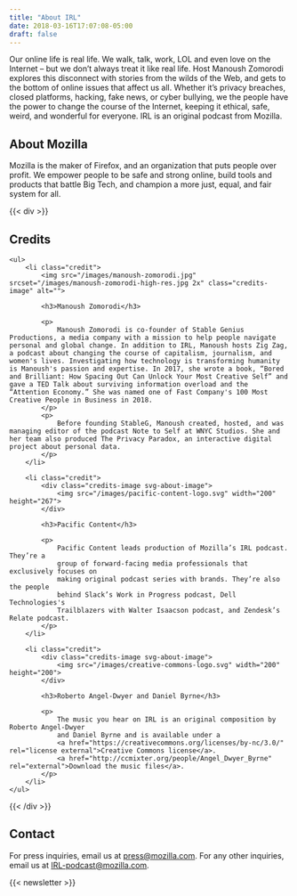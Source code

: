 ```yaml
---
title: "About IRL"
date: 2018-03-16T17:07:08-05:00
draft: false
---
```


Our online life is real life. We walk, talk, work, LOL and even love on the Internet – but we don’t always treat it like real life. Host Manoush Zomorodi explores this disconnect with stories from the wilds of the Web, and gets to the bottom of online issues that affect us all. Whether it’s privacy breaches, closed platforms, hacking, fake news, or cyber bullying, we the people have the power to change the course of the Internet, keeping it ethical, safe, weird, and wonderful for everyone. IRL is an original podcast from Mozilla.

## About Mozilla

Mozilla is the maker of Firefox, and an organization that puts people over profit. We empower people to be safe and strong online, build tools and products that battle Big Tech, and champion a more just, equal, and fair system for all.

{{< div >}}
<div id="credits">
    <h2>Credits</h2>

    <ul>
        <li class="credit">
            <img src="/images/manoush-zomorodi.jpg" srcset="/images/manoush-zomorodi-high-res.jpg 2x" class="credits-image" alt="">

            <h3>Manoush Zomorodi</h3>

            <p>
                Manoush Zomorodi is co-founder of Stable Genius Productions, a media company with a mission to help people navigate personal and global change. In addition to IRL, Manoush hosts Zig Zag, a podcast about changing the course of capitalism, journalism, and women's lives. Investigating how technology is transforming humanity is Manoush's passion and expertise. In 2017, she wrote a book, “Bored and Brilliant: How Spacing Out Can Unlock Your Most Creative Self” and gave a TED Talk about surviving information overload and the “Attention Economy.” She was named one of Fast Company's 100 Most Creative People in Business in 2018.
            </p>
            <p>
                Before founding StableG, Manoush created, hosted, and was managing editor of the podcast Note to Self at WNYC Studios. She and her team also produced The Privacy Paradox, an interactive digital project about personal data.
            </p>
        </li>

        <li class="credit">
            <div class="credits-image svg-about-image">
                <img src="/images/pacific-content-logo.svg" width="200" height="267">
            </div>

            <h3>Pacific Content</h3>

            <p>
                Pacific Content leads production of Mozilla’s IRL podcast. They’re a
                group of forward-facing media professionals that exclusively focuses on
                making original podcast series with brands. They’re also the people
                behind Slack’s Work in Progress podcast, Dell Technologies's
                Trailblazers with Walter Isaacson podcast, and Zendesk’s Relate podcast.
            </p>
        </li>

        <li class="credit">
            <div class="credits-image svg-about-image">
                <img src="/images/creative-commons-logo.svg" width="200" height="200">
            </div>

            <h3>Roberto Angel-Dwyer and Daniel Byrne</h3>

            <p>
                The music you hear on IRL is an original composition by Roberto Angel-Dwyer
                and Daniel Byrne and is available under a
                <a href="https://creativecommons.org/licenses/by-nc/3.0/" rel="license external">Creative Commons license</a>.
                <a href="http://ccmixter.org/people/Angel_Dwyer_Byrne" rel="external">Download the music files</a>.
            </p>
        </li>
    </ul>
</div>
{{< /div >}}

## Contact

For press inquiries, email us at [press@mozilla.com](mailto:press@mozilla.com). For any other inquiries, email us at [IRL-podcast@mozilla.com](mailto:IRL-podcast@mozilla.com).

{{< newsletter >}}
